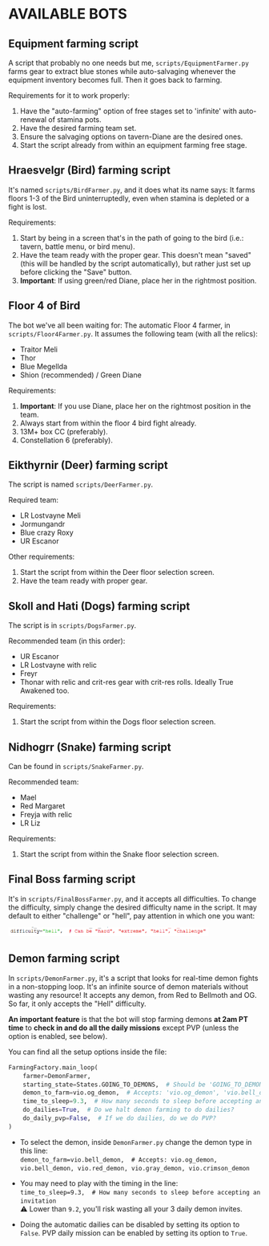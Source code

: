 # AVAILABLE BOTS

## Equipment farming script

A script that probably no one needs but me, `scripts/EquipmentFarmer.py` farms gear to extract blue stones while auto-salvaging whenever the equipment inventory becomes full. Then it goes back to farming. 

Requirements for it to work properly:
1. Have the "auto-farming" option of free stages set to 'infinite' with auto-renewal of stamina pots.
2. Have the desired farming team set.
3. Ensure the salvaging options on tavern-Diane are the desired ones.
4. Start the script already from within an equipment farming free stage.

## Hraesvelgr (Bird) farming script

It's named `scripts/BirdFarmer.py`, and it does what its name says: It farms floors 1-3 of the Bird uninterruptedly, even when stamina is depleted or a fight is lost.

Requirements:
1. Start by being in a screen that's in the path of going to the bird (i.e.: tavern, battle menu, or bird menu).
2. Have the team ready with the proper gear. This doesn't mean "saved" (this will be handled by the script automatically), but rather just set up before clicking the "Save" button.
3. **Important**: If using green/red Diane, place her in the rightmost position.

## Floor 4 of Bird

The bot we've all been waiting for: The automatic Floor 4 farmer, in `scripts/Floor4Farmer.py`. It assumes the following team (with all the relics):
* Traitor Meli
* Thor
* Blue Megellda
* Shion (recommended) / Green Diane

Requirements:
1. **Important**: If you use Diane, place her on the rightmost position in the team.
2. Always start from within the floor 4 bird fight already.
3. 13M+ box CC (preferably).
4. Constellation 6 (preferably).

## Eikthyrnir (Deer) farming script

The script is named `scripts/DeerFarmer.py`. 

Required team:
* LR Lostvayne Meli
* Jormungandr
* Blue crazy Roxy
* UR Escanor

Other requirements:
1. Start the script from within the Deer floor selection screen.
2. Have the team ready with proper gear.

## Skoll and Hati (Dogs) farming script

The script is in `scripts/DogsFarmer.py`.

Recommended team (in this order):
* UR Escanor
* LR Lostvayne with relic
* Freyr
* Thonar with relic and crit-res gear with crit-res rolls. Ideally True Awakened too.

Requirements:
1. Start the script from within the Dogs floor selection screen.

## Nidhogrr (Snake) farming script

Can be found in `scripts/SnakeFarmer.py`. 

Recommended team:
* Mael
* Red Margaret
* Freyja with relic
* LR Liz

Requirements:
1. Start the script from within the Snake floor selection screen.

## Final Boss farming script

It's in `scripts/FinalBossFarmer.py`, and it accepts all difficulties. To change the difficulty, simply change the desired difficulty name in the script. It may default to either "challenge" or "hell", pay attention in which one you want:

<img src="readme_images/final_boss_difficulty.png" width="400"/>

## Demon farming script

In `scripts/DemonFarmer.py`, it's a script that looks for real-time demon fights in a non-stopping loop. It's an infinite source of demon materials without wasting any resource! It accepts any demon, from Red to Bellmoth and OG.
So far, it only accepts the "Hell" difficulty.

**An important feature** is that the bot will stop farming demons **at 2am PT time** to **check in and do all the daily missions** except PVP (unless the option is enabled, see below).

You can find all the setup options inside the file:

```python
FarmingFactory.main_loop(
    farmer=DemonFarmer,
    starting_state=States.GOING_TO_DEMONS,  # Should be 'GOING_TO_DEMONS'
    demon_to_farm=vio.og_demon,  # Accepts: 'vio.og_demon', 'vio.bell_demon', 'vio.red_demon', 'vio.gray_demon', 'vio.crimson_demon'
    time_to_sleep=9.3,  # How many seconds to sleep before accepting an invitation
    do_dailies=True,  # Do we halt demon farming to do dailies?
    do_daily_pvp=False,  # If we do dailies, do we do PVP?
)
```

* To select the demon, inside `DemonFarmer.py` change the demon type in this line:<br>
```demon_to_farm=vio.bell_demon,  # Accepts: vio.og_demon, vio.bell_demon, vio.red_demon, vio.gray_demon, vio.crimson_demon```

* You may need to play with the timing in the line:<br>
```time_to_sleep=9.3,  # How many seconds to sleep before accepting an invitation```<br>
⚠ Lower than `9.2`, you'll risk wasting all your 3 daily demon invites.

* Doing the automatic dailies can be disabled by setting its option to `False`. PVP daily mission can be enabled by setting its option to `True`.